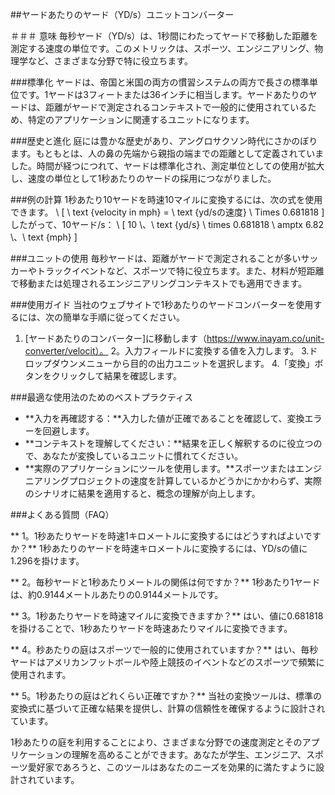 ##ヤードあたりのヤード（YD/s）ユニットコンバーター

＃＃＃ 意味
毎秒ヤード（YD/s）は、1秒間にわたってヤードで移動した距離を測定する速度の単位です。このメトリックは、スポーツ、エンジニアリング、物理学など、さまざまな分野で特に役立ちます。

###標準化
ヤードは、帝国と米国の両方の慣習システムの両方で長さの標準単位です。1ヤードは3フィートまたは36インチに相当します。ヤードあたりのヤードは、距離がヤードで測定されるコンテキストで一般的に使用されているため、特定のアプリケーションに関連するユニットになります。

###歴史と進化
庭には豊かな歴史があり、アングロサクソン時代にさかのぼります。もともとは、人の鼻の先端から親指の端までの距離として定義されていました。時間が経つにつれて、ヤードは標準化され、測定単位としての使用が拡大し、速度の単位として1秒あたりのヤードの採用につながりました。

###例の計算
1秒あたり10ヤードを時速10マイルに変換するには、次の式を使用できます。
\ [
\ text {velocity in mph} = \ text {yd/sの速度} \ Times 0.681818
\]
したがって、10ヤード/s：
\ [
10 \、\ text {yd/s} \ times 0.681818 \ amptx 6.82 \、\ text {mph}
\]

###ユニットの使用
毎秒ヤードは、距離がヤードで測定されることが多いサッカーやトラックイベントなど、スポーツで特に役立ちます。また、材料が短距離で移動または処理されるエンジニアリングコンテキストでも適用できます。

###使用ガイド
当社のウェブサイトで1秒あたりのヤードコンバーターを使用するには、次の簡単な手順に従ってください。
1. [ヤードあたりのコンバーター]に移動します（https://www.inayam.co/unit-converter/velocit）。
2。入力フィールドに変換する値を入力します。
3.ドロップダウンメニューから目的の出力ユニットを選択します。
4.「変換」ボタンをクリックして結果を確認します。

###最適な使用法のためのベストプラクティス
-  **入力を再確認する：**入力した値が正確であることを確認して、変換エラーを回避します。
-  **コンテキストを理解してください：**結果を正しく解釈するのに役立つので、あなたが変換しているユニットに慣れてください。
-  **実際のアプリケーションにツールを使用します。**スポーツまたはエンジニアリングプロジェクトの速度を計算しているかどうかにかかわらず、実際のシナリオに結果を適用すると、概念の理解が向上します。

###よくある質問（FAQ）

** 1。1秒あたりヤードを時速1キロメートルに変換するにはどうすればよいですか？**
1秒あたりのヤードを時速キロメートルに変換するには、YD/sの値に1.296を掛けます。

** 2。毎秒ヤードと1秒あたりメートルの関係は何ですか？**
1秒あたり1ヤードは、約0.9144メートルあたりの0.9144メートルです。

** 3。1秒あたりヤードを時速マイルに変換できますか？**
はい、値に0.681818を掛けることで、1秒あたりヤードを時速あたりマイルに変換できます。

** 4。秒あたりの庭はスポーツで一般的に使用されていますか？**
はい、毎秒ヤードはアメリカンフットボールや陸上競技のイベントなどのスポーツで頻繁に使用されます。

** 5。1秒あたりの庭はどれくらい正確ですか？**
当社の変換ツールは、標準の変換式に基づいて正確な結果を提供し、計算の信頼性を確保するように設計されています。

1秒あたりの庭を利用することにより、さまざまな分野での速度測定とそのアプリケーションの理解を高めることができます。あなたが学生、エンジニア、スポーツ愛好家であろうと、このツールはあなたのニーズを効果的に満たすように設計されています。